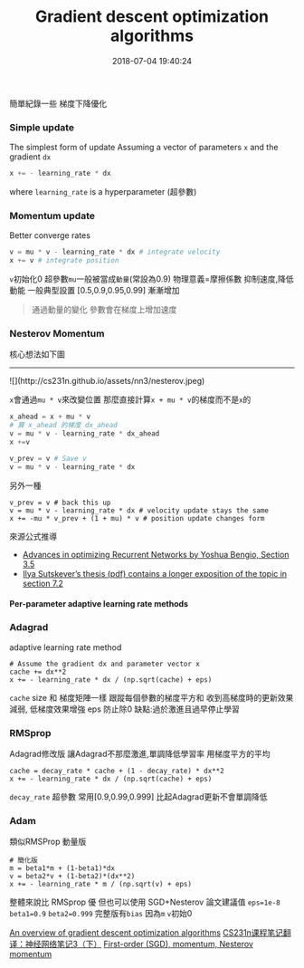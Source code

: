 ﻿---
title: Gradient descent optimization algorithms
tags:
  - CS231n
  - Neural Networks
categories:
  - Computer Vision
date: 2018-07-04 19:40:24
---

簡單紀錄一些 梯度下降優化
<!--more-->

### Simple update
The simplest form of update
Assuming a vector of parameters `x` and the gradient `dx`
```py
x += - learning_rate * dx
```
where `learning_rate` is a hyperparameter (超參數)


### Momentum update

Better converge rates


```py
v = mu * v - learning_rate * dx # integrate velocity
x += v # integrate position
```
`v`初始化0
超參數`mu`一般被當成`動量`(常設為0.9) 物理意義=摩擦係數
抑制速度,降低動能
一般典型設置
[0.5,0.9,0.95,0.99] 漸漸增加
>通過動量的變化 參數會在梯度上增加速度


### Nesterov Momentum
核心想法如下圖
<hr>
![](http://cs231n.github.io/assets/nn3/nesterov.jpeg)

`x`會通過`mu * v`來改變位置
那麼直接計算`x + mu * v`的梯度而不是`x`的
```py
x_ahead = x + mu * v
# 算 x_ahead 的梯度 dx_ahead
v = mu * v - learning_rate * dx_ahead
x +=v
```

```py
v_prev = v # Save v
v = mu * v - learning_rate * dx
```

另外一種
```
v_prev = v # back this up
v = mu * v - learning_rate * dx # velocity update stays the same
x += -mu * v_prev + (1 + mu) * v # position update changes form
```
來源公式推導
* [Advances in optimizing Recurrent Networks by Yoshua Bengio, Section 3.5](https://arxiv.org/pdf/1212.0901v2.pdf)
* [Ilya Sutskever’s thesis (pdf) contains a longer exposition of the topic in section 7.2](http://www.cs.utoronto.ca/~ilya/pubs/ilya_sutskever_phd_thesis.pdf)

#### Per-parameter adaptive learning rate methods

### Adagrad
adaptive learning rate method
```
# Assume the gradient dx and parameter vector x
cache += dx**2
x += - learning_rate * dx / (np.sqrt(cache) + eps)
```
`cache` size 和 梯度矩陣一樣
跟蹤每個參數的梯度平方和
收到高梯度時的更新效果減弱,
低梯度效果增強
eps 防止除0
缺點:過於激進且過早停止學習

### RMSprop
Adagrad修改版
讓Adagrad不那麼激進,單調降低學習率
用梯度平方的平均
```
cache = decay_rate * cache + (1 - decay_rate) * dx**2
x += - learning_rate * dx / (np.sqrt(cache) + eps)
```
`decay_rate` 超參數 常用[0.9,0.99,0.999]
比起Adagrad更新不會單調降低

### Adam
類似RMSProp 動量版

```
# 簡化版
m = beta1*m + (1-beta1)*dx
v = beta2*v + (1-beta2)*(dx**2)
x += - learning_rate * m / (np.sqrt(v) + eps)
```
整體來說比 RMSprop 優
但也可以使用 SGD+Nesterov
論文建議值
`eps=1e-8` `beta1=0.9` `beta2=0.999`
完整版有`bias` 因為`m` `v`初始0


[An overview of gradient descent optimization algorithms](http://ruder.io/optimizing-gradient-descent/index.html#nesterovacceleratedgradient)
[CS231n课程笔记翻译：神经网络笔记3（下）](https://zhuanlan.zhihu.com/p/21798784?refer=intelligentunit)
[First-order (SGD), momentum, Nesterov momentum](http://cs231n.github.io/neural-networks-3/#sgd)

